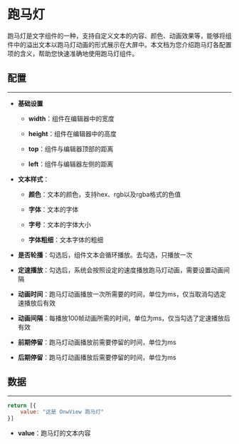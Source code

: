 # 跑马灯

跑马灯是文字组件的一种，支持自定义文本的内容、颜色、动画效果等，能够将组件中的溢出文本以跑马灯动画的形式展示在大屏中。本文档为您介绍跑马灯各配置项的含义，帮助您快速准确地使用跑马灯组件。



## 配置

---

- **基础设置**

    - **width**：组件在编辑器中的宽度

    - **height**：组件在编辑器中的高度

    - **top**：组件与编辑器顶部的距离

    - **left**：组件与编辑器左侧的距离


- **文本样式**：

    - **颜色**：文本的颜色，支持hex、rgb以及rgba格式的色值

    - **字体**：文本的字体

    - **字号**：文本的字体大小

    - **字体粗细**：文本字体的粗细



- **是否轮播**：勾选后，组件文本会循环播放。去勾选，只播放一次

- **定速播放**：勾选后，系统会按照设定的速度播放跑马灯动画，需要设置动画间隔

- **动画时间**：跑马灯动画播放一次所需要的时间，单位为ms，仅当取消勾选定速播放后有效

- **动画间隔**：每播放100帧动画所需的时间，单位为ms，仅当勾选了定速播放后有效

- **前期停留**：跑马灯动画播放前需要停留的时间，单位为ms

- **后期停留**：跑马灯动画播放后需要停留的时间，单位为ms




## 数据

---

```javascript
return [{
    value: "这是 OnwView 跑马灯"
}]
```

- **value**：跑马灯的文本内容